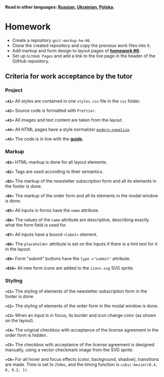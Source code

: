 **Read in other languages: [Russian](README.md), [Ukrainian](README.ua.md),
[Polska](README.pl.md).**

# Homework

- Create a repository `goit-markup-hw-06`.
- Clone the created repository and copy the previous work files into it.
- Add markup and form design to layout pages of
  [**homework #6**](<https://www.figma.com/file/oTYBECAN79dXy19hzWObO4/Web-Studio-(Version-2.1)?node-id=1%3A1821>):
- Set up `GitHub Pages` and add a link to the live page in the header of the
  GitHub repository.

## Criteria for work acceptance by the tutor

### Project

**`«A1»`** All styles are contained in one `styles.css` file in the `css`
folder.

**`«A2»`** Source code is formatted with `Prettier`.

**`«A3»`** All images and text content are taken from the layout.

**`«A4»`** All HTML pages have a style normalizer
[`modern-nomalize`](https://github.com/sindresorhus/modern-normalize).

**`«A5»`** The code is in line with the [**guide**](https://codeguide.co/).

### Markup

**`«B1»`** HTML-markup is done for all layout elements.

**`«B2»`** Tags are used according to their semantics.

**`«B3»`** The markup of the newsletter subscription form and all its elements
in the footer is done.

**`«B4»`** The markup of the order form and all its elements in the modal window
is done.

**`«B5»`** All inputs in forms have the `name` attribute.

**`«B6»`** The values of the `name` attribute are descriptive, describing
exactly what the form field is used for.

**`«B7»`** All inputs have a bound `<label>` element.

**`«B8»`** The `placeholder` attribute is set on the inputs if there is a hint
text for it in the layout.

**`«B9»`** Form "submit" buttons have the `type ="submit"` attribute.

**`«B10»`** All new form icons are added to the `icons.svg` SVG sprite.

### Styling

**`«C1»`** The styling of elements of the newsletter subscription form in the
footer is done.

**`«C2»`** The styling of elements of the order form in the modal window is
done.

**`«C3»`** When an input is in focus, its border and icon change color (as shown
on the layout).

**`«C4»`** The original checkbox with acceptance of the license agreement in the
order form is hidden.

**`«C5»`** The checkbox with acceptance of the license agreement is designed
manually, using a vector checkmark image from the SVG sprite.

**`«C6»`** For all hover and focus effects (color, background, shadow),
transitions are made. Time is set to `250ms`, and the timing function is
`cubic-bezier(0.4, 0, 0.2, 1)`.

